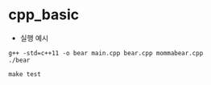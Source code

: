 # cpp_basic

- 실행 예시
```
g++ -std=c++11 -o bear main.cpp bear.cpp mommabear.cpp
./bear
```
```
make test
```